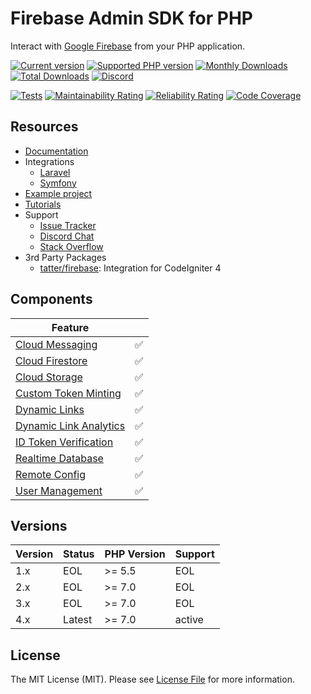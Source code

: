 
# Firebase Admin SDK for PHP

Interact with [Google Firebase](https://firebase.google.com) from your PHP application.

[![Current version](https://img.shields.io/packagist/v/kreait/firebase-php.svg)](https://packagist.org/packages/kreait/firebase-php)
[![Supported PHP version](https://img.shields.io/packagist/php-v/kreait/firebase-php.svg)]()
[![Monthly Downloads](https://img.shields.io/packagist/dm/kreait/firebase-php.svg)](https://packagist.org/packages/kreait/firebase-php/stats)
[![Total Downloads](https://img.shields.io/packagist/dt/kreait/firebase-php.svg)](https://packagist.org/packages/kreait/firebase-php/stats)
[![Discord](https://img.shields.io/discord/523866370778333184.svg?color=7289da&logo=discord)](https://discord.gg/nbgVfty)

[![Tests](https://github.com/kreait/firebase-php/workflows/Tests/badge.svg?branch=master)](https://github.com/kreait/firebase-php/actions)
[![Maintainability Rating](https://sonarcloud.io/api/project_badges/measure?project=kreait_firebase-php&metric=sqale_rating)](https://sonarcloud.io/dashboard?id=kreait_firebase-php)
[![Reliability Rating](https://sonarcloud.io/api/project_badges/measure?project=kreait_firebase-php&metric=reliability_rating)](https://sonarcloud.io/dashboard?id=kreait_firebase-php)
[![Code Coverage](https://sonarcloud.io/api/project_badges/measure?project=kreait_firebase-php&metric=coverage)](https://sonarcloud.io/dashboard?id=kreait_firebase-php)

## Resources

- [Documentation](https://firebase-php.readthedocs.io/)
- Integrations
  - [Laravel](https://github.com/kreait/laravel-firebase)
  - [Symfony](https://github.com/kreait/firebase-bundle)
- [Example project](https://github.com/jeromegamez/firebase-php-examples)
- [Tutorials](https://firebase-php.readthedocs.io/en/latest/tutorials.html)
- Support
  - [Issue Tracker](https://github.com/kreait/firebase-php/issues/)
  - [Discord Chat](https://discord.gg/nbgVfty)
  - [Stack Overflow](https://stackoverflow.com/questions/tagged/firebase+php)
- 3rd Party Packages
  - [tatter/firebase](https://github.com/tattersoftware/codeigniter4-firebase): Integration for CodeIgniter 4 

## Components

| Feature | |
| --- | :---: |
| [Cloud Messaging](https://firebase.google.com/docs/cloud-messaging/admin/) | ✅ |				
| [Cloud Firestore](https://firebase.google.com/docs/firestore) | ✅ |
| [Cloud Storage](https://firebase.google.com/docs/storage/admin/start) | ✅ |
| [Custom Token Minting](https://firebase.google.com/docs/auth/admin/create-custom-tokens) | ✅ |
| [Dynamic Links](https://firebase.google.com/docs/dynamic-links/rest) | ✅ |
| [Dynamic Link Analytics](https://firebase.google.com/docs/dynamic-links/analytics) | ✅ |
| [ID Token Verification](https://firebase.google.com/docs/auth/admin/verify-id-tokens)	| ✅ |
| [Realtime Database](https://firebase.google.com/docs/database/admin/start) | ✅ |
| [Remote Config](https://firebase.google.com/docs/remote-config/) | ✅ |
| [User Management](https://firebase.google.com/docs/auth/admin/manage-users) | ✅ |

## Versions

| Version | Status      | PHP Version | Support |
|---------|-------------|-------------|---------|
| 1.x     | EOL         | >= 5.5      | EOL     |
| 2.x     | EOL         | >= 7.0      | EOL     |
| 3.x     | EOL         | >= 7.0      | EOL     |
| 4.x     | Latest      | >= 7.0      | active  |

## License

The MIT License (MIT). Please see [License File](LICENSE) for more information.

